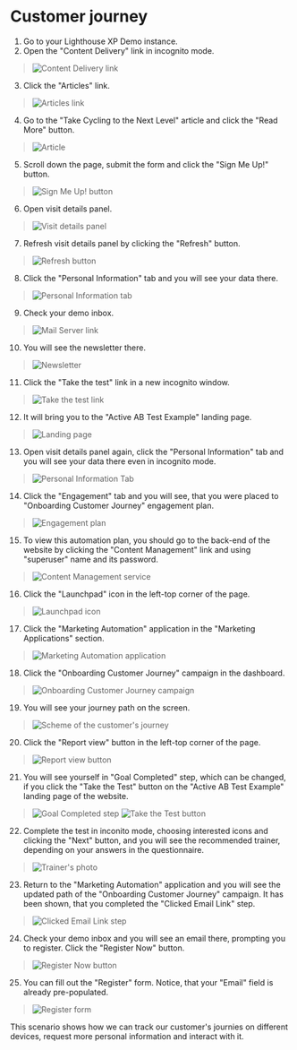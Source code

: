 # Customer journey

1. Go to your Lighthouse XP Demo instance.
2. Open the "Content Delivery" link in incognito mode.
> ![Content Delivery link](./media/image1.png)

3. Click the "Articles" link.
> ![Articles link](./media/image2.png)

4. Go to the "Take Cycling to the Next Level" article and click the "Read More" button.
> ![Article](./media/image3.png) 

5. Scroll down the page, submit the form and click the "Sign Me Up!" button.
> ![Sign Me Up! button](./media/image4.png)

6. Open visit details panel.
> ![Visit details panel](./media/image5.png)

7. Refresh visit details panel by clicking the "Refresh" button.
> ![Refresh button](./media/image6.png)

8. Click the "Personal Information" tab and you will see your data there.
> ![Personal Information tab](./media/image7.png)

9. Check your demo inbox.
> ![Mail Server link](./media/image27.png) 

10. You will see the newsletter there.
> ![Newsletter](./media/image8.png)

11.  Click the "Take the test" link in a new incognito window.
> ![Take the test link](./media/image9.png)

12. It will bring you to the "Active AB Test Example" landing page.
> ![Landing page](./media/image10.png)

13. Open visit details panel again, click the "Personal Information" tab and you will see your data there even in incognito mode.
> ![Personal Information Tab](./media/image7.png)

14. Click the "Engagement" tab and you will see, that you were placed to "Onboarding Customer Journey" engagement plan.
> ![Engagement plan](./media/image12.png)

15. To view this automation plan, you should go to the back-end of the website by clicking the "Content Management" link and using "superuser" name and its password.
> ![Content Management service](./media/image13.png)

16. Click the "Launchpad" icon in the left-top corner of the page.
> ![Launchpad icon](./media/image14.png)

17. Click the "Marketing Automation" application in the "Marketing Applications" section.
> ![Marketing Automation application](./media/image15.png)

18. Click the "Onboarding Customer Journey" campaign in the dashboard.
> ![Onboarding Customer Journey campaign](./media/image16.png)

19. You will see your journey path on the screen.
> ![Scheme of the customer's journey](./media/image17.png)

20. Click the "Report view" button in the left-top corner of the page.
> ![Report view button](./media/image18.png)

21. You will see yourself in "Goal Completed" step, which can be changed, if you click the "Take the Test" button on the "Active AB Test Example" landing page of the website.
> ![Goal Completed step](./media/image19.png)
> ![Take the Test button](./media/image20.png)

22. Complete the test in inconito mode, choosing interested icons and clicking the "Next" button, and you will see the recommended trainer, depending on your answers in the questionnaire.
> ![Trainer's photo](./media/image21.png)

23. Return to the "Marketing Automation" application and you will see the updated path of the "Onboarding Customer Journey" campaign. It has been shown, that you completed the "Clicked Email Link" step.
> ![Clicked Email Link step](./media/image22.png)

24. Check your demo inbox and you will see an email there, prompting you to register. Click the "Register Now" button.
> ![Register Now button](./media/image25.png)

25. You can fill out the "Register" form. Notice, that your "Email" field is already pre-populated.
> ![Register form](./media/image26.png)


This scenario shows how we can track our customer's journies on different devices, request more personal information and interact with it.
